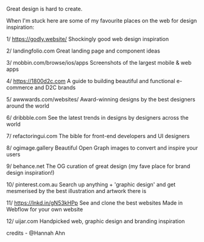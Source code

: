 Great design is hard to create.

When I'm stuck here are some of my favourite places on the web for design inspiration:

1/ https://godly.website/
Shockingly good web design inspiration

2/ landingfolio.com
Great landing page and component ideas

3/ mobbin.com/browse/ios/apps
Screenshots of the largest mobile & web apps

4/ https://1800d2c.com
A guide to building beautiful and functional e-commerce and D2C brands

5/ awwwards.com/websites/
Award-winning designs by the best designers around the world

6/ dribbble.com
See the latest trends in designs by designers across the world

7/ refactoringui.com
The bible for front-end developers and UI designers

8/ ogimage.gallery
Beautiful Open Graph images to convert and inspire your users

9/ behance.net
The OG curation of great design (my fave place for brand design inspiration!)

10/ pinterest.com.au
Search up anything + 'graphic design' and get mesmerised by the best illustration and artwork there is

11/ https://lnkd.in/gN53kHPp
See and clone the best websites Made in Webflow for your own website

12/ uijar.com
Handpicked web, graphic design and branding inspiration


credits - @Hannah Ahn 
